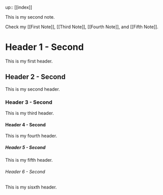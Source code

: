 up:: [[index]]

This is my second note.

Check my [[First Note]], [[Third Note]], [[Fourth Note]], and [[Fifth Note]].



# Header 1 - Second

This is my first header.

## Header 2 - Second

This is my second header.

### Header 3 - Second

This is my third header.

#### Header 4 - Second

This is my fourth header.

##### Header 5 - Second

This is my fifth header.

###### Header 6 - Second

This is my sisxth header.